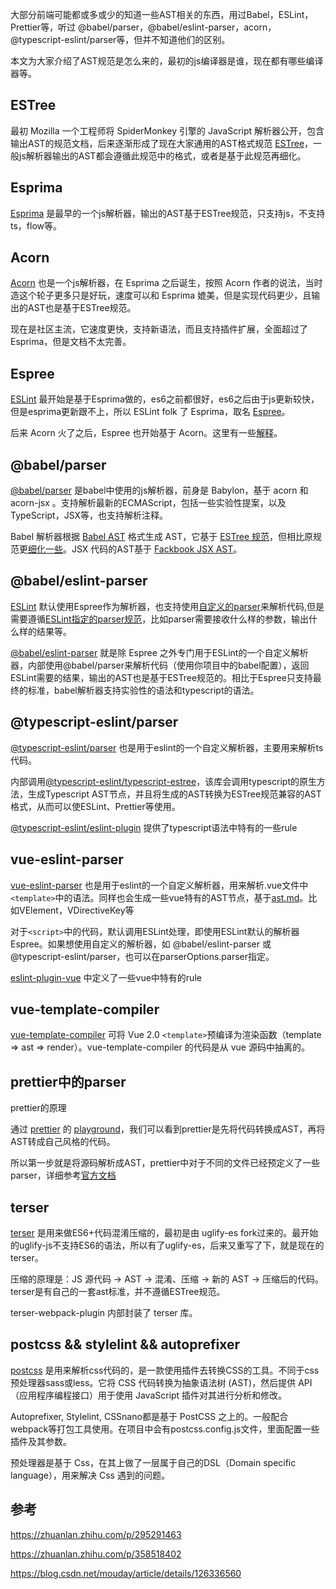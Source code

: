 大部分前端可能都或多或少的知道一些AST相关的东西，用过Babel，ESLint，Prettier等，听过
@babel/parser，@babel/eslint-parser，acorn，@typescript-eslint/parser等，但并不知道他们的区别。

本文为大家介绍了AST规范是怎么来的，最初的js编译器是谁，现在都有哪些编译器等。

## ESTree
最初 Mozilla 一个工程师将 SpiderMonkey 引擎的 JavaScript 解析器公开，包含输出AST的规范文档，后来逐渐形成了现在大家通用的AST格式规范 [ESTree](https://github.com/estree/estree)，一般js解析器输出的AST都会遵循此规范中的格式，或者是基于此规范再细化。

## Esprima 
[Esprima](https://github.com/jquery/esprima) 是最早的一个js解析器，输出的AST基于ESTree规范，只支持js，不支持ts，flow等。

## Acorn
[Acorn](https://github.com/acornjs/acorn) 也是一个js解析器，在 Esprima 之后诞生，按照 Acorn 作者的说法，当时造这个轮子更多只是好玩，速度可以和 Esprima 媲美，但是实现代码更少，且输出的AST也是基于ESTree规范。

现在是社区主流，它速度更快，支持新语法，而且支持插件扩展，全面超过了Esprima，但是文档不太完善。

## Espree
[ESLint](https://eslint.org/) 最开始是基于Esprima做的，es6之前都很好，es6之后由于js更新较快，但是esprima更新跟不上，所以 ESLint folk 了 Esprima，取名 [Espree](https://github.com/eslint/espree)。

后来 Acorn 火了之后，Espree 也开始基于 Acorn。这里有一些[解释](https://github.com/eslint/espree#why-another-parser)。

## @babel/parser
[@babel/parser](https://babeljs.io/docs/en/babel-parser) 是babel中使用的js解析器，前身是 Babylon，基于 acorn 和 acorn-jsx 。支持解析最新的ECMAScript，包括一些实验性提案，以及TypeScript，JSX等，也支持解析注释。

Babel 解析器根据 [Babel AST](https://github.com/babel/babel/blob/main/packages/babel-parser/ast/spec.md) 格式生成 AST，它基于 [ESTree 规范](https://github.com/estree/estree)，但相比原规范更[细化一些](https://babeljs.io/docs/en/babel-parser#output)。JSX 代码的AST基于 [Fackbook JSX AST](https://github.com/facebook/jsx/blob/main/AST.md)。

## @babel/eslint-parser
[ESLint](https://eslint.org/) 默认使用Espree作为解析器，也支持使用[自定义的parser](https://eslint.org/docs/latest/user-guide/configuring/plugins#configure-a-parser)来解析代码,但是需要遵循[ESLint指定的parser规范](https://eslint.org/docs/latest/developer-guide/working-with-custom-parsers)，比如parser需要接收什么样的参数，输出什么样的结果等。

[@babel/eslint-parser](https://github.com/babel/babel/tree/main/eslint/babel-eslint-parser) 就是除 Espree 之外专门用于ESLint的一个自定义解析器，内部使用@babel/parser来解析代码（使用你项目中的babel配置），返回ESLint需要的结果，输出的AST也是基于ESTree规范的。相比于Espree只支持最终的标准，babel解析器支持实验性的语法和typescript的语法。

## @typescript-eslint/parser
[@typescript-eslint/parser](https://typescript-eslint.io/architecture/parser) 也是用于eslint的一个自定义解析器，主要用来解析ts代码。

内部调用[@typescript-eslint/typescript-estree](https://typescript-eslint.io/architecture/typescript-estree)，该库会调用typescript的原生方法，生成Typescript AST节点，并且将生成的AST转换为ESTree规范兼容的AST格式，从而可以使ESLint、Prettier等使用。

[@typescript-eslint/eslint-plugin](https://typescript-eslint.io/architecture/eslint-plugin) 提供了typescript语法中特有的一些rule

## vue-eslint-parser
[vue-eslint-parser](https://github.com/vuejs/vue-eslint-parser) 也是用于eslint的一个自定义解析器，用来解析.vue文件中`<template>`中的语法。同样也会生成一些vue特有的AST节点，基于[ast.md](https://github.com/vuejs/vue-eslint-parser/blob/master/docs/ast.md)。比如VElement，VDirectiveKey等

对于`<script>`中的代码，默认调用ESLint处理，即使用ESLint默认的解析器Espree。如果想使用自定义的解析器，如 @babel/eslint-parser 或 @typescript-eslint/parser，也可以在parserOptions.parser指定。

[eslint-plugin-vue](https://eslint.vuejs.org/user-guide/#installation) 中定义了一些vue中特有的rule

## vue-template-compiler
[vue-template-compiler](https://www.npmjs.com/package/vue-template-compiler) 可将 Vue 2.0 `<template>`预编译为渲染函数（template => ast => render）。vue-template-compiler 的代码是从 vue 源码中抽离的。

## prettier中的parser 
prettier的原理

通过 [prettier](https://prettier.io/docs/en/index.html) 的 [playground](https://prettier.io/playground/)，我们可以看到prettier是先将代码转换成AST，再将AST转成自己风格的代码。

所以第一步就是将源码解析成AST，prettier中对于不同的文件已经预定义了一些parser，详细参考[官方文档](https://prettier.io/docs/en/options.html#parser)

## terser
[terser](https://www.npmjs.com/package/terser) 是用来做ES6+代码混淆压缩的，最初是由 uglify-es fork过来的。最开始的uglify-js不支持ES6的语法，所以有了uglify-es，后来又重写了下，就是现在的terser。

压缩的原理是：JS 源代码 -> AST -> 混淆、压缩 -> 新的 AST -> 压缩后的代码。terser是有自己的一套ast标准，并不遵循ESTree规范。

terser-webpack-plugin 内部封装了 terser 库。

## postcss && stylelint && autoprefixer
[postcss](https://postcss.org/docs/postcss-architecture) 是用来解析css代码的，是一款使用插件去转换CSS的工具。不同于css预处理器sass或less。它将 CSS 代码转换为抽象语法树 (AST)，然后提供 API（应用程序编程接口）用于使用 JavaScript 插件对其进行分析和修改。

Autoprefixer, Stylelint, CSSnano都是基于 PostCSS 之上的。一般配合webpack等打包工具使用。在项目中会有postcss.config.js文件，里面配置一些插件及其参数。

预处理器是基于 Css，在其上做了一层属于自己的DSL（Domain specific language），用来解决 Css 遇到的问题。

## 参考
https://zhuanlan.zhihu.com/p/295291463

https://zhuanlan.zhihu.com/p/358518402

https://blog.csdn.net/mouday/article/details/126336560

